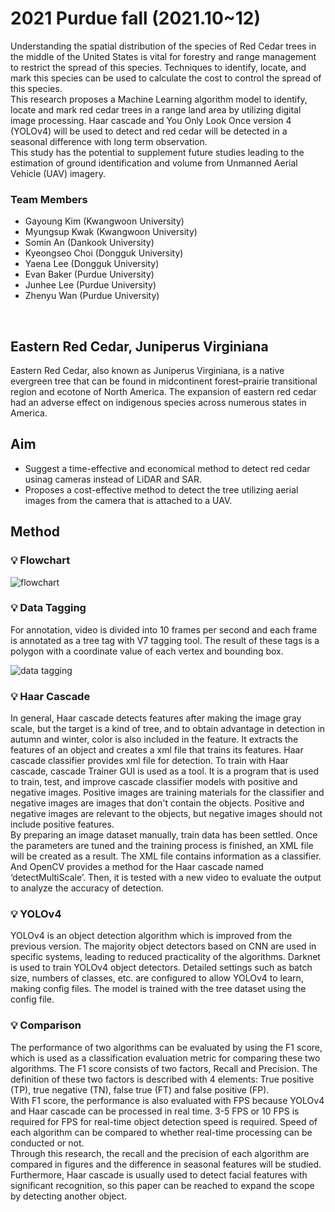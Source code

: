 # 2021 Purdue fall (2021.10~12)

Understanding the spatial distribution of the species of Red Cedar trees in the middle of the United States is vital for forestry and range management to restrict the spread of this species. Techniques to identify, locate, and mark this species can be used to calculate the cost to control the spread of this species.  
This research proposes a Machine Learning algorithm model to identify, locate and mark red cedar trees in a range land area by utilizing digital image processing. Haar cascade and You Only Look Once version 4 (YOLOv4) will be used to detect and red cedar will be detected in a seasonal difference with long term observation.  
This study has the potential to supplement future studies leading to the estimation of ground identification and volume from Unmanned Aerial Vehicle (UAV) imagery.
</br>
### Team Members
- Gayoung Kim (Kwangwoon University)
- Myungsup Kwak (Kwangwoon University)
- Somin An (Dankook University)
- Kyeongseo Choi (Dongguk University)
- Yaena Lee (Dongguk University)
- Evan Baker (Purdue University)
- Junhee Lee (Purdue University)
- Zhenyu Wan (Purdue University)
</br>

## Eastern Red Cedar, Juniperus Virginiana
Eastern Red Cedar, also known as Juniperus Virginiana, is a native evergreen tree that can be found in midcontinent forest–prairie transitional region and ecotone of North America. The expansion of eastern red cedar had an adverse effect on indigenous species across numerous states in America.
</br>

## Aim 
- Suggest a time-effective and economical method to detect red cedar usinag cameras instead of LiDAR and SAR. 
- Proposes a cost-effective method to detect the tree utilizing aerial images from the camera that is attached to a UAV. 

## Method
### 💡 Flowchart
![flowchart](https://user-images.githubusercontent.com/38778937/144263024-e2d19044-07fd-43b2-a485-e69223fe4d3e.png)

### 💡 Data Tagging
For annotation, video is divided into 10 frames per second and each frame is annotated as a tree tag with V7 tagging tool. The result of these tags is a polygon with a coordinate value of each vertex and bounding box.  

![data tagging](https://user-images.githubusercontent.com/38778937/144263692-de9642f6-f1f1-4172-b948-15ffe464a9f2.jpg)


### 💡 Haar Cascade
In general, Haar cascade detects features after making the image gray scale, but the target is a kind of tree, and to obtain advantage in detection in autumn and winter, color is also included in the feature. It extracts the features of an object and creates a xml file that trains its features. Haar cascade classifier provides xml file for detection. To train with Haar cascade, cascade Trainer GUI is used as a tool. It is a program that is used to train, test, and improve cascade classifier models with positive and negative images. Positive images are training materials for the classifier and negative images are images that don't contain the objects. Positive and negative images are relevant to the objects, but negative images should not include positive features.  
By preparing an image dataset manually, train data has been settled. Once the parameters are tuned and the training process is finished, an XML file will be created as a result. The XML file contains information as a classifier. And OpenCV provides a method for the Haar cascade named ‘detectMultiScale’. Then, it is tested with a new video to evaluate the output to analyze the accuracy of detection.

### 💡 YOLOv4
YOLOv4 is an object detection algorithm which is improved from the previous version. The majority object detectors based on CNN are used in specific systems, leading to reduced practicality of the algorithms. Darknet is used to train YOLOv4 object detectors. Detailed settings such as batch size, numbers of classes, etc. are configured to allow YOLOv4 to learn, making config files. The model is trained with the tree dataset using the config file. 

### 💡 Comparison 
The performance of two algorithms can be evaluated by using the F1 score, which is used as a classification evaluation metric for comparing these two algorithms. The F1 score consists of two factors, Recall and Precision. The definition of these two factors is described with 4 elements: True positive (TP), true negative (TN), false true (FT) and false positive (FP).  
With F1 score, the performance is also evaluated with FPS because YOLOv4 and Haar cascade can be processed in real time. 3-5 FPS or 10 FPS is required for FPS for real-time object detection speed is required. Speed of each algorithm can be compared to whether real-time processing can be conducted or not.  
Through this research, the recall and the precision of each algorithm are compared in figures and the difference in seasonal features will be studied. Furthermore, Haar cascade is usually used to detect facial features with significant recognition, so this paper can be reached to expand the scope by detecting another object.


